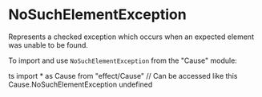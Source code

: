 # NoSuchElementException

Represents a checked exception which occurs when an expected element was
unable to be found.

To import and use `NoSuchElementException` from the "Cause" module:

ts
import \* as Cause from "effect/Cause"
// Can be accessed like this
Cause.NoSuchElementException
undefined
